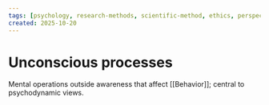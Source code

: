 ```yaml
---
tags: [psychology, research-methods, scientific-method, ethics, perspectives]
created: 2025-10-20
---
```

# Unconscious processes

Mental operations outside awareness that affect [[Behavior]]; central to psychodynamic views.
